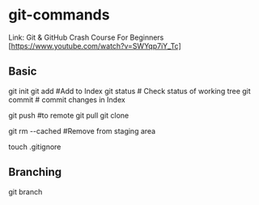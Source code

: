 # git-commands

Link: Git & GitHub Crash Course For Beginners [https://www.youtube.com/watch?v=SWYqp7iY_Tc]

Basic
---------------------
git init
git add <file> #Add to Index
git status # Check status of working tree
git commit # commit changes in Index

git push #to remote
git pull
git clone

git rm --cached <file> #Remove from staging area

touch .gitignore

Branching
----------------------
git branch <name>

